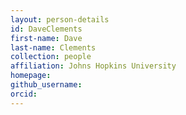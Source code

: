 ```yaml
---
layout: person-details
id: DaveClements
first-name: Dave
last-name: Clements
collection: people
affiliation: Johns Hopkins University
homepage:
github_username: 
orcid:
---
```

